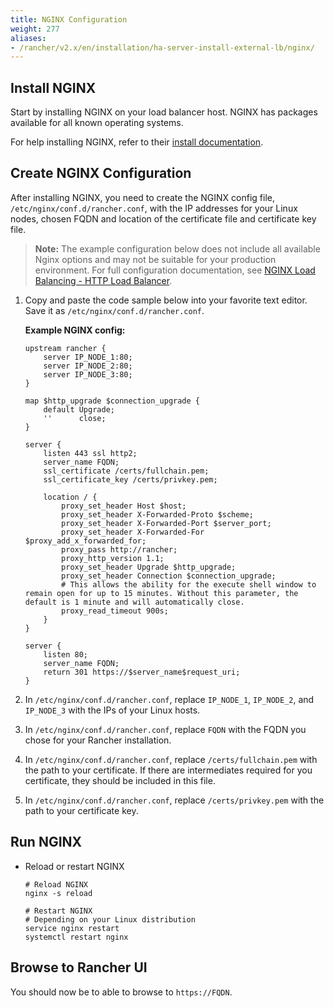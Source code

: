 ```yaml
---
title: NGINX Configuration
weight: 277
aliases:
- /rancher/v2.x/en/installation/ha-server-install-external-lb/nginx/
---
```

## Install NGINX

Start by installing NGINX on your load balancer host. NGINX has packages available for all known operating systems.

For help installing NGINX, refer to their [install documentation](https://www.nginx.com/resources/wiki/start/topics/tutorials/install/).

## Create NGINX Configuration

After installing NGINX, you need to create the NGINX config file, `/etc/nginx/conf.d/rancher.conf`, with the IP addresses for your Linux nodes, chosen FQDN and location of the certificate file and certificate key file.

>**Note:** The example configuration below does not include all available Nginx options and may not be suitable for your production environment. For full configuration documentation, see [NGINX Load Balancing - HTTP Load Balancer](https://docs.nginx.com/nginx/admin-guide/load-balancer/http-load-balancer/).

1. Copy and paste the code sample below into your favorite text editor. Save it as `/etc/nginx/conf.d/rancher.conf`.

    **Example NGINX config:**
    ```
    upstream rancher {
        server IP_NODE_1:80;
        server IP_NODE_2:80;
        server IP_NODE_3:80;
    }

    map $http_upgrade $connection_upgrade {
        default Upgrade;
        ''      close;
    }

    server {
        listen 443 ssl http2;
        server_name FQDN;
        ssl_certificate /certs/fullchain.pem;
        ssl_certificate_key /certs/privkey.pem;

        location / {
            proxy_set_header Host $host;
            proxy_set_header X-Forwarded-Proto $scheme;
            proxy_set_header X-Forwarded-Port $server_port;
            proxy_set_header X-Forwarded-For $proxy_add_x_forwarded_for;
            proxy_pass http://rancher;
            proxy_http_version 1.1;
            proxy_set_header Upgrade $http_upgrade;
            proxy_set_header Connection $connection_upgrade;
            # This allows the ability for the execute shell window to remain open for up to 15 minutes. Without this parameter, the default is 1 minute and will automatically close.
            proxy_read_timeout 900s;
        }
    }

    server {
        listen 80;
        server_name FQDN;
        return 301 https://$server_name$request_uri;
    }
    ```

2. In `/etc/nginx/conf.d/rancher.conf`, replace `IP_NODE_1`, `IP_NODE_2`, and `IP_NODE_3` with the IPs of your Linux hosts.
3. In `/etc/nginx/conf.d/rancher.conf`, replace `FQDN` with the FQDN you chose for your Rancher installation.
4. In `/etc/nginx/conf.d/rancher.conf`, replace `/certs/fullchain.pem` with the path to your certificate. If there are intermediates required for you certificate, they should be included in this file.
5. In `/etc/nginx/conf.d/rancher.conf`, replace `/certs/privkey.pem` with the path to your certificate key.



## Run NGINX

* Reload or restart NGINX

    ````
    # Reload NGINX
    nginx -s reload

    # Restart NGINX
    # Depending on your Linux distribution
    service nginx restart
    systemctl restart nginx
    ````

## Browse to Rancher UI

You should now be to able to browse to `https://FQDN`.
